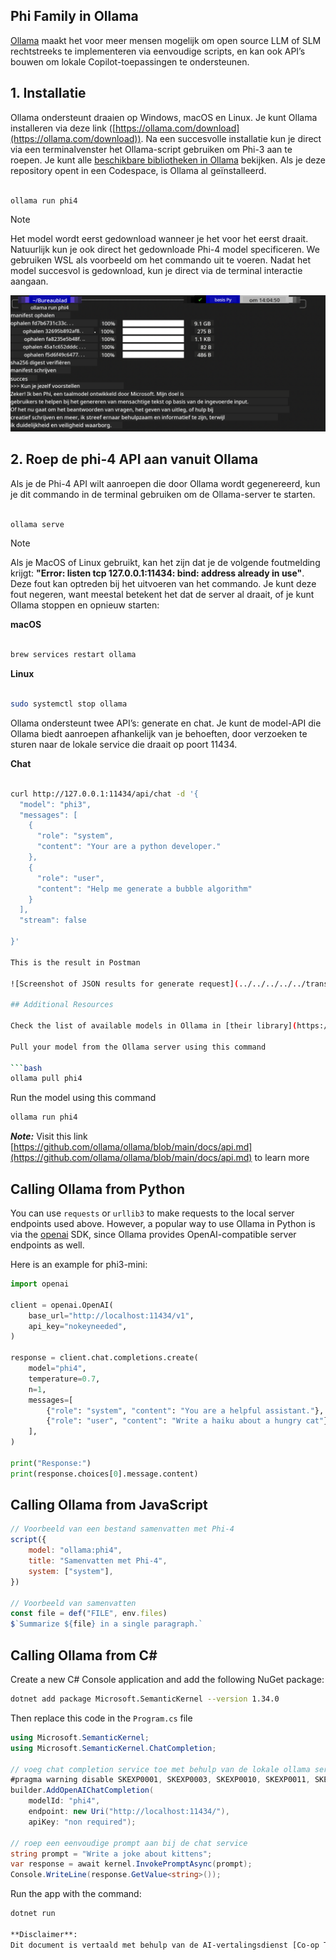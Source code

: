 <!--
CO_OP_TRANSLATOR_METADATA:
{
  "original_hash": "0b38834693bb497f96bf53f0d941f9a1",
  "translation_date": "2025-05-09T09:18:24+00:00",
  "source_file": "md/01.Introduction/02/04.Ollama.md",
  "language_code": "nl"
}
-->
## Phi Family in Ollama

[Ollama](https://ollama.com) maakt het voor meer mensen mogelijk om open source LLM of SLM rechtstreeks te implementeren via eenvoudige scripts, en kan ook API’s bouwen om lokale Copilot-toepassingen te ondersteunen.

## **1. Installatie**

Ollama ondersteunt draaien op Windows, macOS en Linux. Je kunt Ollama installeren via deze link ([https://ollama.com/download](https://ollama.com/download)). Na een succesvolle installatie kun je direct via een terminalvenster het Ollama-script gebruiken om Phi-3 aan te roepen. Je kunt alle [beschikbare bibliotheken in Ollama](https://ollama.com/library) bekijken. Als je deze repository opent in een Codespace, is Ollama al geïnstalleerd.

```bash

ollama run phi4

```

> [!NOTE]
> Het model wordt eerst gedownload wanneer je het voor het eerst draait. Natuurlijk kun je ook direct het gedownloade Phi-4 model specificeren. We gebruiken WSL als voorbeeld om het commando uit te voeren. Nadat het model succesvol is gedownload, kun je direct via de terminal interactie aangaan.

![run](../../../../../translated_images/ollama_run.b0be611de61f3bb3b42e22205cedf6714b0335ba9288e71d985bf9024f3c20f5.nl.png)

## **2. Roep de phi-4 API aan vanuit Ollama**

Als je de Phi-4 API wilt aanroepen die door Ollama wordt gegenereerd, kun je dit commando in de terminal gebruiken om de Ollama-server te starten.

```bash

ollama serve

```

> [!NOTE]
> Als je MacOS of Linux gebruikt, kan het zijn dat je de volgende foutmelding krijgt: **"Error: listen tcp 127.0.0.1:11434: bind: address already in use"**. Deze fout kan optreden bij het uitvoeren van het commando. Je kunt deze fout negeren, want meestal betekent het dat de server al draait, of je kunt Ollama stoppen en opnieuw starten:

**macOS**

```bash

brew services restart ollama

```

**Linux**

```bash

sudo systemctl stop ollama

```

Ollama ondersteunt twee API’s: generate en chat. Je kunt de model-API die Ollama biedt aanroepen afhankelijk van je behoeften, door verzoeken te sturen naar de lokale service die draait op poort 11434.

**Chat**

```bash

curl http://127.0.0.1:11434/api/chat -d '{
  "model": "phi3",
  "messages": [
    {
      "role": "system",
      "content": "Your are a python developer."
    },
    {
      "role": "user",
      "content": "Help me generate a bubble algorithm"
    }
  ],
  "stream": false
  
}'

This is the result in Postman

![Screenshot of JSON results for generate request](../../../../../translated_images/ollama_gen.bd58ab69d4004826e8cd31e17a3c59840df127b0a30ac9bb38325ac58c74caa5.nl.png)

## Additional Resources

Check the list of available models in Ollama in [their library](https://ollama.com/library).

Pull your model from the Ollama server using this command

```bash  
ollama pull phi4  
```

Run the model using this command

```bash  
ollama run phi4  
```

***Note:*** Visit this link [https://github.com/ollama/ollama/blob/main/docs/api.md](https://github.com/ollama/ollama/blob/main/docs/api.md) to learn more

## Calling Ollama from Python

You can use `requests` or `urllib3` to make requests to the local server endpoints used above. However, a popular way to use Ollama in Python is via the [openai](https://pypi.org/project/openai/) SDK, since Ollama provides OpenAI-compatible server endpoints as well.

Here is an example for phi3-mini:

```python  
import openai

client = openai.OpenAI(
    base_url="http://localhost:11434/v1",
    api_key="nokeyneeded",
)

response = client.chat.completions.create(
    model="phi4",
    temperature=0.7,
    n=1,
    messages=[
        {"role": "system", "content": "You are a helpful assistant."},
        {"role": "user", "content": "Write a haiku about a hungry cat"},
    ],
)

print("Response:")
print(response.choices[0].message.content)  
```

## Calling Ollama from JavaScript 

```javascript  
// Voorbeeld van een bestand samenvatten met Phi-4  
script({  
    model: "ollama:phi4",  
    title: "Samenvatten met Phi-4",  
    system: ["system"],  
})  

// Voorbeeld van samenvatten  
const file = def("FILE", env.files)  
$`Summarize ${file} in a single paragraph.`  
```

## Calling Ollama from C#

Create a new C# Console application and add the following NuGet package:

```bash  
dotnet add package Microsoft.SemanticKernel --version 1.34.0  
```

Then replace this code in the `Program.cs` file

```csharp  
using Microsoft.SemanticKernel;  
using Microsoft.SemanticKernel.ChatCompletion;  

// voeg chat completion service toe met behulp van de lokale ollama server endpoint  
#pragma warning disable SKEXP0001, SKEXP0003, SKEXP0010, SKEXP0011, SKEXP0050, SKEXP0052  
builder.AddOpenAIChatCompletion(  
    modelId: "phi4",  
    endpoint: new Uri("http://localhost:11434/"),  
    apiKey: "non required");  

// roep een eenvoudige prompt aan bij de chat service  
string prompt = "Write a joke about kittens";  
var response = await kernel.InvokePromptAsync(prompt);  
Console.WriteLine(response.GetValue<string>());  
```

Run the app with the command:

```bash  
dotnet run  

**Disclaimer**:  
Dit document is vertaald met behulp van de AI-vertalingsdienst [Co-op Translator](https://github.com/Azure/co-op-translator). Hoewel we streven naar nauwkeurigheid, dient u er rekening mee te houden dat geautomatiseerde vertalingen fouten of onnauwkeurigheden kunnen bevatten. Het originele document in de oorspronkelijke taal moet worden beschouwd als de gezaghebbende bron. Voor cruciale informatie wordt professionele menselijke vertaling aanbevolen. Wij zijn niet aansprakelijk voor misverstanden of verkeerde interpretaties die voortvloeien uit het gebruik van deze vertaling.